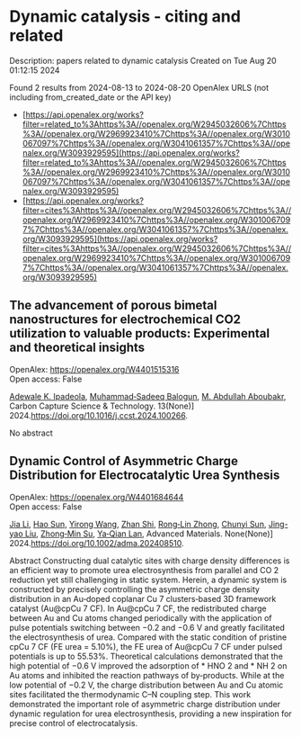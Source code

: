 # Dynamic catalysis - citing and related
Description: papers related to dynamic catalysis
Created on Tue Aug 20 01:12:15 2024

Found 2 results from 2024-08-13 to 2024-08-20
OpenAlex URLS (not including from_created_date or the API key)
- [https://api.openalex.org/works?filter=related_to%3Ahttps%3A//openalex.org/W2945032606%7Chttps%3A//openalex.org/W2969923410%7Chttps%3A//openalex.org/W3010067097%7Chttps%3A//openalex.org/W3041061357%7Chttps%3A//openalex.org/W3093929595](https://api.openalex.org/works?filter=related_to%3Ahttps%3A//openalex.org/W2945032606%7Chttps%3A//openalex.org/W2969923410%7Chttps%3A//openalex.org/W3010067097%7Chttps%3A//openalex.org/W3041061357%7Chttps%3A//openalex.org/W3093929595)
- [https://api.openalex.org/works?filter=cites%3Ahttps%3A//openalex.org/W2945032606%7Chttps%3A//openalex.org/W2969923410%7Chttps%3A//openalex.org/W3010067097%7Chttps%3A//openalex.org/W3041061357%7Chttps%3A//openalex.org/W3093929595](https://api.openalex.org/works?filter=cites%3Ahttps%3A//openalex.org/W2945032606%7Chttps%3A//openalex.org/W2969923410%7Chttps%3A//openalex.org/W3010067097%7Chttps%3A//openalex.org/W3041061357%7Chttps%3A//openalex.org/W3093929595)

## The advancement of porous bimetal nanostructures for electrochemical CO2 utilization to valuable products: Experimental and theoretical insights   

OpenAlex: https://openalex.org/W4401515316    
Open access: False
    
[Adewale K. Ipadeola](https://openalex.org/A5063322323), [Muhammad‐Sadeeq Balogun](https://openalex.org/A5087604853), [M. Abdullah Aboubakr](https://openalex.org/A5106423593), Carbon Capture Science & Technology. 13(None)] 2024.https://doi.org/10.1016/j.ccst.2024.100266.
    
No abstract    

    

## Dynamic Control of Asymmetric Charge Distribution for Electrocatalytic Urea Synthesis   

OpenAlex: https://openalex.org/W4401684644    
Open access: False
    
[Jia Li](https://openalex.org/A5100454297), [Hao Sun](https://openalex.org/A5101507157), [Yirong Wang](https://openalex.org/A5100676299), [Zhan Shi](https://openalex.org/A5000218886), [Rong‐Lin Zhong](https://openalex.org/A5026568078), [Chunyi Sun](https://openalex.org/A5045434827), [Jing-yao Liu](https://openalex.org/A5013853310), [Zhong‐Min Su](https://openalex.org/A5013189975), [Ya‐Qian Lan](https://openalex.org/A5060057970), Advanced Materials. None(None)] 2024.https://doi.org/10.1002/adma.202408510.
    
Abstract Constructing dual catalytic sites with charge density differences is an efficient way to promote urea electrosynthesis from parallel and CO 2 reduction yet still challenging in static system. Herein, a dynamic system is constructed by precisely controlling the asymmetric charge density distribution in an Au‐doped coplanar Cu 7 clusters‐based 3D framework catalyst (Au@cpCu 7 CF). In Au@cpCu 7 CF, the redistributed charge between Au and Cu atoms changed periodically with the application of pulse potentials switching between −0.2 and −0.6 V and greatly facilitated the electrosynthesis of urea. Compared with the static condition of pristine cpCu 7 CF (FE urea = 5.10%), the FE urea of Au@cpCu 7 CF under pulsed potentials is up to 55.53%. Theoretical calculations demonstrated that the high potential of −0.6 V improved the adsorption of * HNO 2 and * NH 2 on Au atoms and inhibited the reaction pathways of by‐products. While at the low potential of −0.2 V, the charge distribution between Au and Cu atomic sites facilitated the thermodynamic C–N coupling step. This work demonstrated the important role of asymmetric charge distribution under dynamic regulation for urea electrosynthesis, providing a new inspiration for precise control of electrocatalysis.    

    
